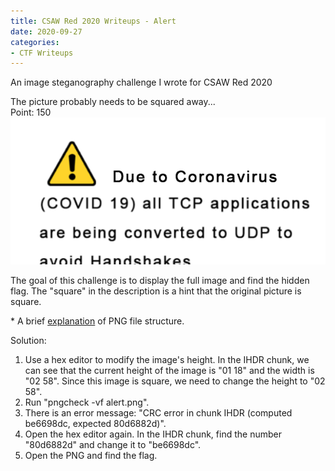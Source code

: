 ```yaml
---
title: CSAW Red 2020 Writeups - Alert
date: 2020-09-27
categories:
- CTF Writeups
---
```


An image steganography challenge I wrote for CSAW Red 2020  

The picture probably needs to be squared away...  
Point: 150  
![image](/assets/images/posts/2020/alert.png)

The goal of this challenge is to display the full image and find the hidden flag. The "square" in the description is a hint that the original picture is square.     

\* A brief [explanation](https://stackoverflow.com/a/30551737) of PNG file structure.  

Solution:  
1. Use a hex editor to modify the image's height. In the IHDR chunk, we can see that the current height of the image is "01 18" and the width is "02 58". Since this image is square, we need to change the height to "02 58".   
2. Run "pngcheck -vf alert.png".   
3. There is an error message: "CRC error in chunk IHDR (computed be6698dc, expected 80d6882d)".   
4. Open the hex editor again. In the IHDR chunk, find the number "80d6882d" and change it to "be6698dc".   
5. Open the PNG and find the flag.   